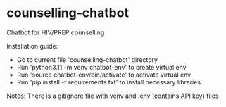 # counselling-chatbot
Chatbot for HIV/PREP counselling

Installation guide:
- Go to current file 'counselling-chatbot' directory
- Run 'python3.11 -m venv chatbot-env' to create virtual env
- Run 'source chatbot-env/bin/activate' to activate virtual env
- Run 'pip install -r requirements.txt' to install necessary libraries

Notes: There is a gitignore file with venv and .env (contains API key) files 

